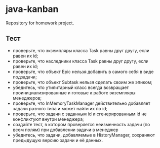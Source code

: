 # java-kanban
Repository for homework project.

## Тест
* проверьте, что экземпляры класса Task равны друг другу, если равен их id;
* проверьте, что наследники класса Task равны друг другу, если равен их id;
* проверьте, что объект Epic нельзя добавить в самого себя в виде подзадачи;
* проверьте, что объект Subtask нельзя сделать своим же эпиком;
* убедитесь, что утилитарный класс всегда возвращает проинициализированные и готовые к работе экземпляры менеджеров;
* проверьте, что InMemoryTaskManager действительно добавляет задачи разного типа и может найти их по id;
* проверьте, что задачи с заданным id и сгенерированным id не конфликтуют внутри менеджера;
* создайте тест, в котором проверяется неизменность задачи (по всем полям) при добавлении задачи в менеджер
* убедитесь, что задачи, добавляемые в HistoryManager, сохраняют предыдущую версию задачи и её данных.